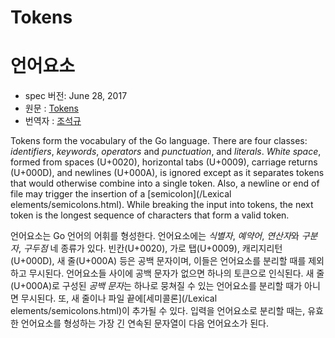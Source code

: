 # Tokens

# 언어요소

* spec 버전: June 28, 2017
* 원문 : [Tokens](https://golang.org/ref/spec#Tokens)
* 번역자 : [조석규](@ezaurum)

Tokens form the vocabulary of the Go language. There are four classes: *identifiers*, *keywords*, *operators* and *punctuation*, and *literals*. *White space*, formed from spaces (U+0020), horizontal tabs (U+0009), carriage returns (U+000D), and newlines (U+000A), is ignored except as it separates tokens that would otherwise combine into a single token. Also, a newline or end of file may trigger the insertion of a [semicolon](/Lexical elements/semicolons.html). While breaking the input into tokens, the next token is the longest sequence of characters that form a valid token.

언어요소는 Go 언어의 어휘를 형성한다. 언어요소에는 *식별자*, *예약어*, *연산자*와 *구분자*, *구두점* 네 종류가 있다. 빈칸(U+0020), 가로 탭(U+0009), 캐리지리턴(U+000D), 새 줄(U+000A) 등은 공백 문자이며, 이들은 언어요소를 분리할 때를 제외하고 무시된다. 언어요소들 사이에 공백 문자가 없으면 하나의 토큰으로 인식된다. 새 줄(U+000A)로 구성된 *공백 문자*는 하나로 뭉쳐질 수 있는 언어요소를 분리할 때가 아니면 무시된다. 또, 새 줄이나 파일 끝에[세미콜론](/Lexical elements/semicolons.html)이 추가될 수 있다. 입력을 언어요소로 분리할 때는, 유효한 언어요소를 형성하는 가장 긴 연속된 문자열이 다음 언어요소가 된다.
